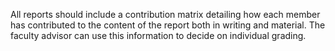 All reports should include a contribution matrix detailing how each member has contributed to the content of the report both in writing and material. The faculty advisor can use this information to decide on individual grading.
